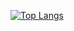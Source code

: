 [![Top Langs](https://github-readme-stats.vercel.app/api/top-langs/?username=thekangaroofactory&layout=compact&theme=dark&exclude_repo=Website-kangaroo-ai)](https://github.com/thekangaroofactory/github-readme-stats)

<!--
**thekangaroofactory/thekangaroofactory** is a ✨ _special_ ✨ repository because its `README.md` (this file) appears on your GitHub profile.

Here are some ideas to get you started:

- 🔭 I’m currently working on ...
- 🌱 I’m currently learning ...
- 👯 I’m looking to collaborate on ...
- 🤔 I’m looking for help with ...
- 💬 Ask me about ...
- 📫 How to reach me: ...
- 😄 Pronouns: ...
- ⚡ Fun fact: ...
-->
